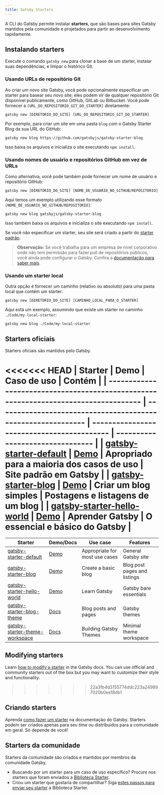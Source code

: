 ```yaml
---
title: Gatsby Starters
---
```


A CLI do Gatsby permite instalar **starters**, que são bases para sites Gatsby mantidos pela comunidade e projetados para partir ao desenvolvimento rapidamente.

## Instalando starters

Execute o comando `gatsby new` para clonar a base de um starter, instalar suas dependências, e limpar o histórico Git.

### Usando URLs de repositório Git

Ao criar um novo site Gatsby, você pode opcionalmente especificar um starter para basear seu novo site; eles podem vir de qualquer repositório Git disponível publicamente, como GitHub, GitLab ou Bitbucket. Você pode fornecer a `[URL_DO_REPOSITORIO_GIT_DO_STARTER]` diretamente:

```shell
gatsby new [DIRETORIO_DO_SITE] [URL_DO_REPOSITORIO_GIT_DO_STARTER]
```

Por exemplo, para criar um site em uma pasta `blog` com o Gatsby Starter Blog da sua URL do GitHub:

```shell
gatsby new blog https://github.com/gatsbyjs/gatsby-starter-blog
```

Isso baixa os arquivos e inicializa o site executando `npm install`. 

### Usando nomes de usuário e repositórios GitHub em vez de URLs

Como alternativa, você pode também pode fornecer um nome de usuário e repositório GitHub:

```shell
gatsby new [DIRETORIO_DO_SITE] [NOME_DE_USUARIO_NO_GITHUB/REPOSITORIO]
```

Aqui temos um exemplo utilizando esse formato `[NOME_DE_USUARIO_NO_GITHUB/REPOSITORIO]`:

```shell
gatsby new blog gatsbyjs/gatsby-starter-blog
```

Isso também baixa os arquivos e inicializa o site executando `npm install`.

Se você não especificar um starter, seu site será criado a partir do [starter padrão](https://github.com/gatsbyjs/gatsby-starter-default).


> **Observação:** Se você trabalha para um empresa de nível corporativo onde não tem permissão para fazer pull de repositórios públicos, você ainda pode configurar o Gatsby. Confira a [documentação para saber mais](/docs/setting-up-gatsby-without-gatsby-new/).

### Usando um starter local

Outra opção é fornecer um caminho (relativo ou absoluto) para uma pasta local que contém um starter:

```shell
gatsby new [DIRETORIO_DO_SITE] [CAMINHO_LOCAL_PARA_O_STARTER]
```

Aqui está um exemplo, assumindo que existe um starter no caminho `./Code/my-local-starter`:

```shell
gatsby new blog ./Code/my-local-starter
```

## Starters oficiais

Starters oficiais são mantidos pelo Gatsby.

<<<<<<< HEAD
| Starter                                                                              | Demo                                                         | Caso de uso                                | Contém                           |
| ------------------------------------------------------------------------------------ | ------------------------------------------------------------ | ------------------------------------------ | -------------------------------- |
| [gatsby-starter-default](https://github.com/gatsbyjs/gatsby-starter-default)         | [Demo](https://gatsby-starter-default-demo.netlify.com/)     | Apropriado para a maioria dos casos de uso | Site padrão em Gatsby            |
| [gatsby-starter-blog](https://github.com/gatsbyjs/gatsby-starter-blog)               | [Demo](https://gatsby-starter-blog-demo.netlify.com/)        | Criar um blog simples                      | Postagens e listagens de um blog |
| [gatsby-starter-hello-world](https://github.com/gatsbyjs/gatsby-starter-hello-world) | [Demo](https://gatsby-starter-hello-world-demo.netlify.com/) | Aprender Gatsby                            | O essencial e básico do Gatsby   |
=======
| Starter                                                                                      | Demo/Docs                                                    | Use case                       | Features                     |
| -------------------------------------------------------------------------------------------- | ------------------------------------------------------------ | ------------------------------ | ---------------------------- |
| [gatsby-starter-default](https://github.com/gatsbyjs/gatsby-starter-default)                 | [Demo](https://gatsby-starter-default-demo.netlify.com/)     | Appropriate for most use cases | General Gatsby site          |
| [gatsby-starter-blog](https://github.com/gatsbyjs/gatsby-starter-blog)                       | [Demo](https://gatsby-starter-blog-demo.netlify.com/)        | Create a basic blog            | Blog post pages and listings |
| [gatsby-starter-hello-world](https://github.com/gatsbyjs/gatsby-starter-hello-world)         | [Demo](https://gatsby-starter-hello-world-demo.netlify.com/) | Learn Gatsby                   | Gatsby bare essentials       |
| [gatsby-starter-blog-theme](https://github.com/gatsbyjs/gatsby-starter-blog-theme)           | [Docs](/docs/themes/getting-started/)                        | Blog posts and pages           | Gatsby themes                |
| [gatsby-starter-theme-workspace](https://github.com/gatsbyjs/gatsby-starter-theme-workspace) | [Docs](/docs/themes/building-themes/)                        | Building Gatsby Themes         | Minimal theme workspace      |

## Modifying starters

Learn [how to modify a starter](/docs/modifying-a-starter/) in the Gatsby docs. You can use official and community starters out of the box but you may want to customize their style and functionality.
>>>>>>> 22a3fb4d3155774ddc223a249897020b0ee18db1

## Criando starters

Aprenda [como fazer um starter](/docs/creating-a-starter/) na documentação do Gatsby. Starters podem ser criados apenas para seu time ou distribuídos para a comunidade em geral. Só depende de você!

## Starters da comunidade

Starters da comunidade são criados e mantidos por membros da comunidade Gatsby.

- Buscando por um starter para um caso de uso específico? Procure nos starters que foram enviados a [Biblioteca Starter](/starters/).
- Criou um starter que gostaria de compartilhar? Siga [estes passos para enviar seu starter](/contributing/submit-to-starter-library/) a Biblioteca Starter.
